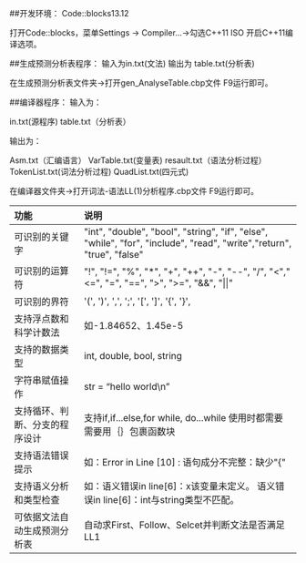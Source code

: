 ##开发环境：
Code::blocks13.12

打开Code::blocks，菜单Settings -> Compiler…->勾选C++11 ISO 开启C++11编译选项。

##生成预测分析表程序：
输入为in.txt(文法)  输出为 table.txt(分析表)

在生成预测分析表文件夹->打开gen_AnalyseTable.cbp文件  F9运行即可。

##编译器程序：
输入为：

in.txt(源程序) table.txt（分析表）

输出为：

Asm.txt（汇编语言） VarTable.txt(变量表) resault.txt（语法分析过程）TokenList.txt(词法分析过程) QuadList.txt(四元式)

在编译器文件夹->打开词法-语法LL(1)分析程序.cbp文件  F9运行即可。

|  功能	| 说明 |
| :--------| :----|
| 可识别的关键字 | "int", "double", "bool", "string", "if", "else", "while", "for", "include", "read", "write","return", "true", "false"|
|可识别的运算符	|"!", "!=", "%", "*", "+", "++", "-", "--", "/", "<","<=", "=", "==", ">", ">=", "&&", "\|\|" |
|可识别的界符 | '(', ')', ',', ';', '[', ']', '{', '}', |
|支持浮点数和科学计数法 | 如-1.84652、1.45e-5|
|支持的数据类型 | int, double, bool, string|
|字符串赋值操作| str = “hello world\n”|
|支持循环、判断、分支的程序设计 | 支持if,if...else,for while, do...while	使用时都需要需要用｛｝包裹函数块
|支持语法错误提示 |	如：Error in Line [10] : 语句成分不完整：缺少"{"|
|支持语义分析和类型检查|	如：语义错误in line[6]：x该变量未定义。     语义错误in line[6]：int与string类型不匹配。|
|可依据文法自动生成预测分析表|	自动求First、Follow、Selcet并判断文法是否满足LL1|
